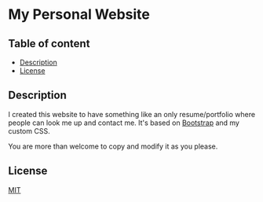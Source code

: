 
# My Personal Website

## Table of content

  * [Description](#description)
  * [License](#license)


## Description

I created this website to have something like an only resume/portfolio where people can look me up and contact me. 
It's based on [Bootstrap](https://getbootstrap.com/) and my custom CSS.  

You are more than welcome to copy and modify it as you please.

## License

[MIT](https://github.com/malain96/website/blob/master/LICENSE)
